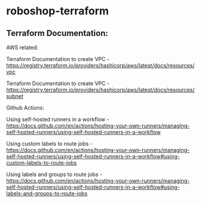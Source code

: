 # roboshop-terraform

## Terraform Documentation:

AWS related:

Terraform Documentation to create VPC - https://registry.terraform.io/providers/hashicorp/aws/latest/docs/resources/vpc

Terraform Documentation to create VPC - https://registry.terraform.io/providers/hashicorp/aws/latest/docs/resources/subnet

Github Actions:

Using self-hosted runners in a workflow - https://docs.github.com/en/actions/hosting-your-own-runners/managing-self-hosted-runners/using-self-hosted-runners-in-a-workflow

Using custom labels to route jobs - https://docs.github.com/en/actions/hosting-your-own-runners/managing-self-hosted-runners/using-self-hosted-runners-in-a-workflow#using-custom-labels-to-route-jobs

Using labels and groups to route jobs - https://docs.github.com/en/actions/hosting-your-own-runners/managing-self-hosted-runners/using-self-hosted-runners-in-a-workflow#using-labels-and-groups-to-route-jobs